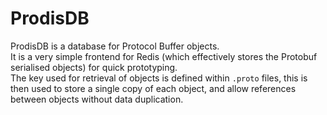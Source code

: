 # ProdisDB

ProdisDB is a database for Protocol Buffer objects.  
It is a very simple frontend for Redis (which effectively stores the Protobuf serialised objects) for quick prototyping.  
The key used for retrieval of objects is defined within `.proto` files, this is then used to store a single copy of each object, and allow references between objects without data duplication.
